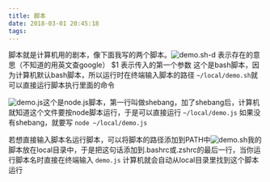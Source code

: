 ```yaml
---
title: 脚本
date: 2018-03-01 20:45:18
tags:
---
```

脚本就是计算机用的剧本，像下面我写的两个脚本。![demo.sh](/images/demo.sh.png)-d 表示存在的意思（不知道的用英文查google）
$1 表示传入的第一个参数
这个是bash脚本，因为计算机默认bash脚本，所以运行时在终端输入脚本的路径
`~/local/demo.sh`就可以直接运行脚本执行里面的命令


![demo.js](/images/demo.js.png)这个是node.js脚本，第一行叫做shebang，加了shebang后，计算机就知道这个文件要按node脚本运行，于是可以直接运行
`~/local/demo.js`
如果没有shebang，就要写
`node ~/local/demo.js`

若想直接输入脚本名运行脚本，可以将脚本的路径添加到PATH中![demo.sh](/images/demo.sh.png)我的脚本放在local目录中，于是把这句话添加到.bashrc或.zshrc的最后一行，当你运行脚本名时直接在终端输入
`demo.js`
计算机就会自动从local目录里找到这个脚本运行